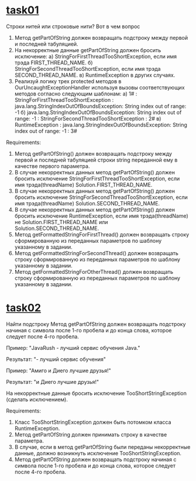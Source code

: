 # [task01](https://github.com/NikitaNasevich/javarush.ru/tree/main/level22/task01)

Строки нитей или строковые нити? Вот в чем вопрос
1. Метод getPartOfString должен возвращать подстроку между первой и последней табуляцией.
2. На некорректные данные getPartOfString должен бросить исключение:
а) StringForFirstThreadTooShortException, если имя трэда FIRST_THREAD_NAME.
б) StringForSecondThreadTooShortException, если имя трэда SECOND_THREAD_NAME.
в) RuntimeException в других случаях.
3. Реализуй логику трех protected методов в OurUncaughtExceptionHandler используя вызовы соответствующих методов согласно следующим шаблонам:
a) 1# : StringForFirstThreadTooShortException : java.lang.StringIndexOutOfBoundsException: String index out of range: -1
б) java.lang.StringIndexOutOfBoundsException: String index out of range: -1 : StringForSecondThreadTooShortException : 2#
в) RuntimeException : java.lang.StringIndexOutOfBoundsException: String index out of range: -1 : 3#


Requirements:
1. Метод getPartOfString() должен возвращать подстроку между первой и последней табуляцией строки string переданной ему в качестве первого параметра.
2. В случае некорректных данных метод getPartOfString() должен бросить исключение StringForFirstThreadTooShortException, если имя трэда(threadName) Solution.FIRST_THREAD_NAME.
3. В случае некорректных данных метод getPartOfString() должен бросить исключение StringForSecondThreadTooShortException, если имя трэда(threadName) Solution.SECOND_THREAD_NAME.
4. В случае некорректных данных метод getPartOfString() должен бросить исключение RuntimeException, если имя трэда(threadName) не Solution.FIRST_THREAD_NAME или Solution.SECOND_THREAD_NAME.
5. Метод getFormattedStringForFirstThread() должен возвращать строку сформированную из переданных параметров по шаблону указанному в задании.
6. Метод getFormattedStringForSecondThread() должен возвращать строку сформированную из переданных параметров по шаблону указанному в задании.
7. Метод getFormattedStringForOtherThread() должен возвращать строку сформированную из переданных параметров по шаблону указанному в задании.

# [task02](https://github.com/NikitaNasevich/javarush.ru/tree/main/level22/task02)

Найти подстроку
Метод getPartOfString должен возвращать подстроку начиная с символа после 1-го пробела и до конца слова,
которое следует после 4-го пробела.

Пример:
"JavaRush - лучший сервис обучения Java."

Результат:
"- лучший сервис обучения"

Пример:
"Амиго и Диего лучшие друзья!"

Результат:
"и Диего лучшие друзья!"

На некорректные данные бросить исключение TooShortStringException (сделать исключением).


Requirements:
1. Класс TooShortStringException должен быть потомком класса RuntimeException.
2. Метод getPartOfString должен принимать строку в качестве параметра.
3. В случае, если в метод getPartOfString были переданы некорректные данные, должно возникнуть исключение TooShortStringException.
4. Метод getPartOfString должен возвращать подстроку начиная с символа после 1-го пробела и до конца слова, которое следует после 4-го пробела.
